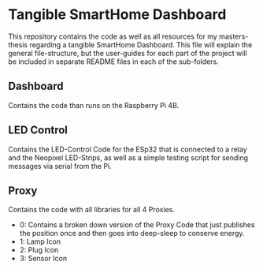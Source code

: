 # Tangible SmartHome Dashboard
This repository contains the code as well as all resources for my masters-thesis regarding a tangible SmartHome Dashboard.
This file will explain the general file-structure, but the user-guides for each part of the project will be included in separate README files in each of the sub-folders.
## Dashboard
Contains the code than runs on the Raspberry Pi 4B.
## LED Control
Contains the LED-Control Code for the ESp32 that is connected to a relay and the Neopixel LED-Strips, as well as a simple testing script for sending messages via serial from the Pi.
## Proxy
Contains the code with all libraries for all 4 Proxies.
- 0: Contains a broken down version of the Proxy Code that just publishes the position once and then goes into deep-sleep to conserve energy.
- 1: Lamp Icon
- 2: Plug Icon
- 3: Sensor Icon